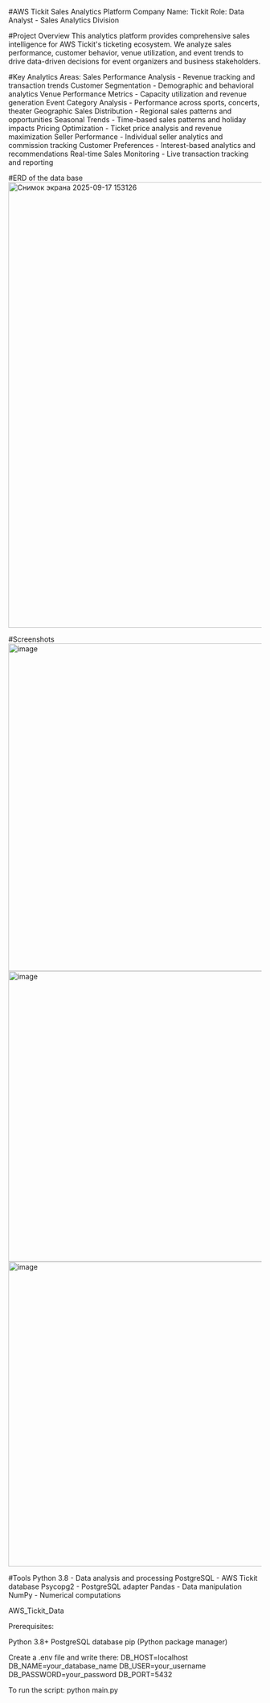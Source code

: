 #AWS Tickit Sales Analytics Platform
Company Name: Tickit
Role: Data Analyst - Sales Analytics Division

#Project Overview
This analytics platform provides comprehensive sales intelligence for AWS Tickit's ticketing ecosystem. We analyze sales performance, customer behavior, venue utilization, and event trends to drive data-driven decisions for event organizers and business stakeholders.

#Key Analytics Areas:
Sales Performance Analysis - Revenue tracking and transaction trends
Customer Segmentation - Demographic and behavioral analytics
Venue Performance Metrics - Capacity utilization and revenue generation
Event Category Analysis - Performance across sports, concerts, theater
Geographic Sales Distribution - Regional sales patterns and opportunities
Seasonal Trends - Time-based sales patterns and holiday impacts
Pricing Optimization - Ticket price analysis and revenue maximization
Seller Performance - Individual seller analytics and commission tracking
Customer Preferences - Interest-based analytics and recommendations
Real-time Sales Monitoring - Live transaction tracking and reporting

#ERD of the data base
<img width="1072" height="887" alt="Снимок экрана 2025-09-17 153126" src="https://github.com/user-attachments/assets/8d138cad-b24b-4c6f-9a60-a66d2a235740" />

#Screenshots
<img width="755" height="652" alt="image" src="https://github.com/user-attachments/assets/fca7982e-6a3f-41f7-a09a-970641e92cc5" />
<img width="783" height="578" alt="image" src="https://github.com/user-attachments/assets/49dbb8d8-a9df-4e42-8223-3ddae7f26300" />
<img width="812" height="607" alt="image" src="https://github.com/user-attachments/assets/6d5ff59f-c4ed-4fc6-a60f-6aedf5b78f63" />

#Tools
Python 3.8 - Data analysis and processing
PostgreSQL - AWS Tickit database
Psycopg2 - PostgreSQL adapter
Pandas - Data manipulation
NumPy - Numerical computations

AWS_Tickit_Data


Prerequisites:

Python 3.8+
PostgreSQL database
pip (Python package manager)

Create a .env file and write there:
DB_HOST=localhost
DB_NAME=your_database_name
DB_USER=your_username
DB_PASSWORD=your_password
DB_PORT=5432

To run the script:
python main.py

